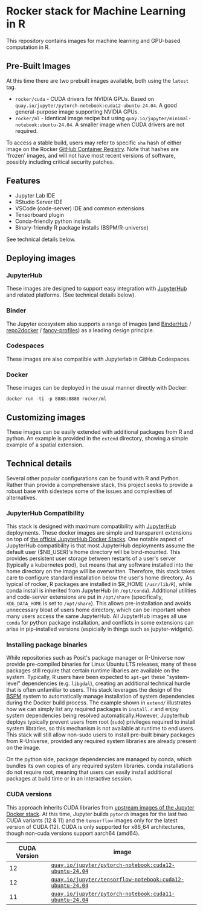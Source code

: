 # Rocker stack for Machine Learning in R 

This repository contains images for machine learning and GPU-based computation in R.  

## Pre-Built Images

At this time there are two prebuilt images available, both using the `latest` tag.

- `rocker/cuda` - CUDA drivers for NVIDIA GPUs. Based on `quay.io/jupyter/pytorch-notebook:cuda12-ubuntu-24.04`.  A good general-purpose image supporting NVIDIA GPUs.
- `rocker/ml` - Identical image recipe but using `quay.io/jupyter/minimal-notebook:ubuntu-24.04`.  A smaller image when CUDA drivers are not required.

To access a stable build, users may refer to specific `sha` hash of either image on the Rocker [GitHub Container Registry](https://github.com/orgs/rocker-org/packages).  Note that hashes are 'frozen' images, and will not have most recent versions of software, possibly including critical security patches.

## Features

- Jupyter Lab IDE
- RStudio Server IDE
- VSCode (code-server) IDE and common extensions
- Tensorboard plugin
- Conda-friendly python installs
- Binary-friendly R package installs (BSPM/R-universe)

See technical details below.

## Deploying images

### JupyterHub

These images are designed to support easy integration with [JupyterHub](https://jupyter.org/hub) and related platforms.  (See technical details below).  

### Binder

The Jupyter ecosystem also supports a range of images (and [BinderHub](https://binderhub.readthedocs.io/) / [repo2docker](https://repo2docker.readthedocs.io/) / [fancy-profiles](https://binderhub-service.readthedocs.io/en/latest/tutorials/connect-with-jupyterhub-fancy-profiles.html)) as a leading design principle.  

### Codespaces

These images are also compatible with Jupyterlab in GitHub Codespaces.  

### Docker

These images can be deployed in the usual manner directly with Docker:

```
docker run -ti -p 8888:8888 rocker/ml
```

## Customizing images

These images can be easily extended with additional packages from R and python.
An example is provided in the `extend` directory, showing a simple example of a spatial extension.  


## Technical details

Several other popular configurations can be found with R and Python. Rather than provide a comprehensive stack, this project seeks to provide a robust base with sidesteps some of the issues and complexities of alternatives.

### JupyterHub Compatibility

This stack is designed with maximum compatibility with [JupyterHub](https://jupyter.org/hub) deployments. These docker images are simple and transparent extensions on top of [the official JupyterHub Docker Stacks](https://jupyter-docker-stacks.readthedocs.io/).  One notable aspect of JupyterHub compatibility is that most JupyterHub deployments assume the default user ($NB_USER)'s home directory will be bind-mounted.  This provides persistent user storage between restarts of a user's server (typically a kubernetes pod), but means that any software installed into the home directory on the image will be overwritten.  Therefore, this stack takes care to configure standard installation below the user's home directory.  As typical of rocker, R packages are installed in $R_HOME (`/usr/lib/R`), while conda install is inherited from JupyterHub (in `/opt/conda`).  Additional utilities and code-server extensions are put in `/opt/share` (specifically, `XDG_DATA_HOME` is set to `/opt/share`).  This allows pre-installation and avoids unnecessary bloat of users home directory, which can be important when many users access the same JupyterHub.  All JupyterHub images all use `conda` for python package installation, and conflicts in some extensions can arise in pip-installed versions (espicially in things such as jupyter-widgets).  


### Installing package binaries

While repositories such as Posit's package manager or R-Universe now provide pre-compiled binaries for Linux Ubuntu LTS releases, many of these packages still require that certain runtime libaries are available on the system.  Typically, R users have been expected to `apt-get` these "system-level" dependencies (e.g. `libgdal`), creating an additional technical hurdle that is often unfamiliar to users.  This stack leverages the design of the [BSPM](https://github.com/rocker-org/bspm) system to automatically manage installation of system dependencies during the Docker build process. The example shown in `extend/` illustrates how we can simply list any required packages in `install.r` and enjoy system dependencies being resolved automatically.However, Jupyterhub deploys typically prevent users from root (`sudo`) privileges required to install system libraries, so this mechanism is not available at runtime to end users. This stack will still allow non-sudo users to install pre-built binary packages from R-Universe, provided any required system libraries are already present on the image. 

On the python side, package dependencies are managed by conda, which bundles its own copies of any required system libraries. conda installations do not require root, meaning that users can easily install additional packages at build time or in an interactive session. 

### CUDA versions

This approach inherits CUDA libraries from [upstream images of the Jupyter Docker stack](https://jupyter-docker-stacks.readthedocs.io/en/latest/using/selecting.html#cuda-enabled-variants).  At this time, Jupyter builds `pytorch` images for the last two CUDA variants (12 & 11) and the `tensorflow` images only for the latest version of CUDA (12). CUDA is only supported for x86_64 architectures, though non-cuda versions support aarch64 (amd64).    

 CUDA Version | image
 -------------|----------------------------------------------------------------------------------------------------
 12 | [`quay.io/jupyter/pytorch-notebook:cuda12-ubuntu-24.04`](https://quay.io/repository/jupyter/pytorch-notebook) 
 12 | [`quay.io/jupyter/tensorflow-notebook:cuda12-ubuntu-24.04`](https://quay.io/repository/jupyter/pytorch-notebook) 
 11 | [`quay.io/jupyter/pytorch-notebook:cuda11-ubuntu-24.04`](https://quay.io/repository/jupyter/pytorch-notebook)


